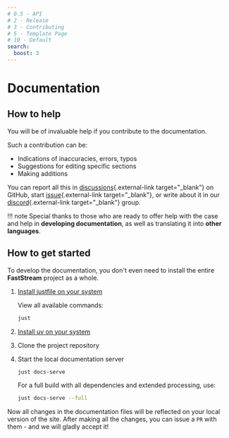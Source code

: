 ```yaml
---
# 0.5 - API
# 2 - Release
# 3 - Contributing
# 5 - Template Page
# 10 - Default
search:
  boost: 3
---
```


# Documentation

## How to help

You will be of invaluable help if you contribute to the documentation.

Such a contribution can be:

* Indications of inaccuracies, errors, typos
* Suggestions for editing specific sections
* Making additions

You can report all this in [discussions](https://github.com/ag2ai/faststream/discussions){.external-link target="_blank"} on GitHub, start [issue](https://github.com/ag2ai/faststream/issues){.external-link target="_blank"}, or write about it in our [discord](https://discord.gg/qFm6aSqq59){.external-link target="_blank"} group.

!!! note
    Special thanks to those who are ready to offer help with the case and help in **developing documentation**, as well as translating it into **other languages**.

## How to get started

To develop the documentation, you don't even need to install the entire **FastStream** project as a whole.

1. [Install justfile on your system](https://just.systems/man/en/prerequisites.html)

    View all available commands:

    ```bash
    just
    ```

2. [Install uv on your system](https://docs.astral.sh/uv/getting-started/installation/)
3. Clone the project repository
4. Start the local documentation server
    ```bash
    just docs-serve
    ```
    For a full build with all dependencies and extended processing, use:
    ```bash
    just docs-serve --full
    ```

Now all changes in the documentation files will be reflected on your local version of the site.
After making all the changes, you can issue a `PR` with them - and we will gladly accept it!
